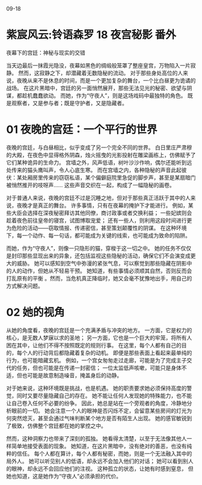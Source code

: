 09-18

# 紫宸风云:铃语森罗 18 夜宫秘影 番外

夜幕下的宫廷：神秘与现实的交错

当天边最后一抹霞光隐没，夜幕如黑色的绸缎般笼罩了整座皇宫，万物陷入一片寂静。
然而，这寂静之下，却潜藏着无数隐秘的流动。
对于那些身处高位的人来说，夜晚从来不是休息的时间，而是一个更加复杂的舞台，一个比白昼更为诡谲的战场。
在这片黑暗中，宫廷的另一面悄然展开，那些无法见光的秘密、欲望与阴谋，都趁机蠢蠢欲动。
而她，作为“守夜人”，则是这场戏码中最独特的角色。
既是观察者，又是参与者；既是守护者，又是隐藏者。

# 01 夜晚的宫廷：一个平行的世界

夜晚的宫廷，与白昼相比，似乎变成了另一个完全不同的世界。
白日里庄严肃穆的大殿，在夜色中显得格外阴森，烛火摇曳的光影投射在雕梁画栋上，仿佛赋予了它们某种诡异的生命力。
宫墙之外，风声低语，树叶沙沙作响，偶尔还能听到远处传来的猫头鹰叫声，令人心底生寒。
而在宫墙之内，各种隐秘的声音此起彼伏：某处厢房里传来的窃窃私语，某个偏僻庭院里急促的脚步声，甚至是某扇暗门被悄然推开的吱呀声……
这些声音交织在一起，构成了一幅隐秘的画卷。

对于普通人来说，夜晚的宫廷不过是沉睡之地，但对于那些真正活跃于其中的人来说，夜晚才是真正的舞台。
许多事情，只有在夜幕的掩护下才能进行。
例如，某些大臣会选择在深夜秘密拜访其他同僚，商讨政事或者交换利益；
一些妃嫔则会趁着夜色前往皇帝的寝宫，试图博取宠爱；
还有一些人，则利用这段时间进行更为危险的活动——窃取情报、传递密信，甚至策划颠覆性的阴谋。
在这种环境下，每一个动作、每一句话，都可能成为关键的线索，也可能成为致命的陷阱。

而她，作为“守夜人”，则像一只隐形的猫，穿梭于这一切之中。
她的任务不仅仅是封印那些显现出来的异象，还包括监视这些隐秘的活动，确保它们不会演变成更大的威胁。
她可以感知到空气中弥漫的紧张气息，可以察觉到那些隐藏在阴影中的人的动作，但她从不轻易干预。
她知道，有些事情必须顺其自然，否则反而会打乱原有的平衡
。然而，当危机真正降临时，她又会毫不犹豫地出手，用自己的方式解决问题。

# 02 她的视角

从她的角度看，夜晚的宫廷是一个充满矛盾与冲突的地方。
一方面，它是权力的核心，是无数人梦寐以求的圣地；
另一方面，它也是一个巨大的牢笼，将所有人困在其中，让他们不得不按照既定的规则行事。
在这里，每个人都有自己的目的，每个人的行动背后都隐藏着复杂的动机。
即便是那些表面上看起来最单纯的行为，也可能暗藏玄机。
例如，一个宫女匆匆走过走廊，可能是为了完成主子交代的任务，但也可能是在传递一封密信；
一位太监低声咳嗽，可能只是身体不适，但也可能是故意制造噪音，掩盖身后的动静。

对于她来说，这种环境既是挑战，也是机遇。
她的职责要求她必须保持高度的警觉，同时又要尽量隐藏自己的存在。
她不能让任何人发现她的特殊能力，也不能让自己卷入任何不必要的纷争。
因此，她总是站在一个旁观者的角度，冷静地分析眼前的一切。
她会注意一个人的眼神是否闪烁不定，会留意某些房间的灯光为何突然熄灭，甚至会通过气味判断某个地方是否有陌生人出现。
她的感官敏锐到了极致，仿佛整个宫廷都在她的掌控之中。

然而，这种洞察力也带来了深刻的孤独。
她看得太清楚，以至于无法像其他人一样简单地接受表面的现象。
她知道，在这片黑暗中，没有绝对的善恶，也没有纯粹的信任。
每个人都在算计，每个人都有秘密，而她，则是一个无法融入其中的局外人。
她可以听见别人的低语，却永远不会加入他们的对话；
她可以看到别人的眼神，却永远不会回应他们的注视。
这种孤立的状态，让她有时感到窒息，
但她也知道，这是她作为“守夜人”必须承担的代价。
